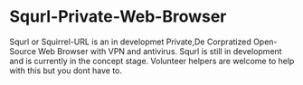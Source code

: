 # Squrl-Private-Web-Browser
Squrl or Squirrel-URL is an in developmet Private,De Corpratized Open-Source Web Browser with VPN and antivirus. Squrl is still in development and is currently in the concept stage. Volunteer helpers are welcome to help with this but you dont have to.

